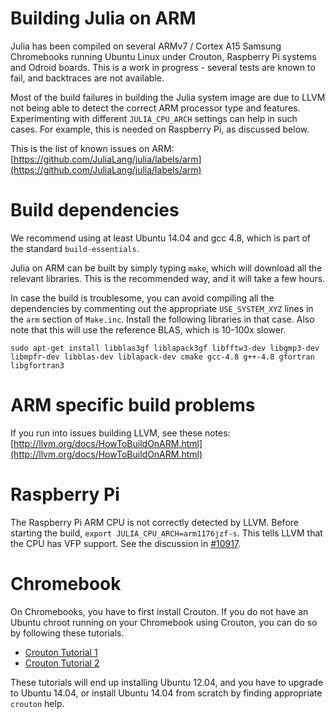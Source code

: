 # Building Julia on ARM

Julia has been compiled on several ARMv7 / Cortex A15 Samsung
Chromebooks running Ubuntu Linux under Crouton, Raspberry Pi systems
and Odroid boards. This is a work in progress - several tests are
known to fail, and backtraces are not available.

Most of the build failures in building the Julia system image are due
to LLVM not being able to detect the correct ARM processor type and
features. Experimenting with different `JULIA_CPU_ARCH` settings can
help in such cases. For example, this is needed on Raspberry Pi, as
discussed below.

This is the list of known issues on ARM:
 [https://github.com/JuliaLang/julia/labels/arm](https://github.com/JuliaLang/julia/labels/arm)

# Build dependencies

We recommend using at least Ubuntu 14.04 and gcc 4.8, which is part of the
standard `build-essentials`.

Julia on ARM can be built by simply typing `make`, which will download all
the relevant libraries. This is the recommended way, and it will take a
few hours.

In case the build is troublesome, you can avoid compiling all the
dependencies by commenting out the appropriate `USE_SYSTEM_XYZ`
lines in the `arm` section of `Make.inc`.  Install the following
libraries in that case. Also note that this will use the reference
BLAS, which is 10-100x slower.

````
sudo apt-get install libblas3gf liblapack3gf libfftw3-dev libgmp3-dev libmpfr-dev libblas-dev liblapack-dev cmake gcc-4.8 g++-4.8 gfortran libgfortran3
````

# ARM specific build problems

If you run into issues building LLVM, see these notes:
[http://llvm.org/docs/HowToBuildOnARM.html](http://llvm.org/docs/HowToBuildOnARM.html)

# Raspberry Pi

The Raspberry Pi ARM CPU is not correctly detected by LLVM. Before
starting the build, `export JULIA_CPU_ARCH=arm1176jzf-s`. This tells
LLVM that the CPU has VFP support. See the discussion in
[#10917](https://github.com/JuliaLang/julia/issues/10917).

# Chromebook

On Chromebooks, you have to first install Crouton.  If you do not have
an Ubuntu chroot running on your Chromebook using Crouton, you can do
so by following these tutorials.

- [Crouton Tutorial 1](http://www.howtogeek.com/162120/how-to-install-ubuntu-linux-on-your-chromebook-with-crouton/)
- [Crouton Tutorial 2](http://lifehacker.com/how-to-install-linux-on-a-chromebook-and-unlock-its-ful-509039343)

These tutorials will end up installing Ubuntu 12.04, and you have to
upgrade to Ubuntu 14.04, or install Ubuntu 14.04 from scratch by
finding appropriate `crouton` help.

